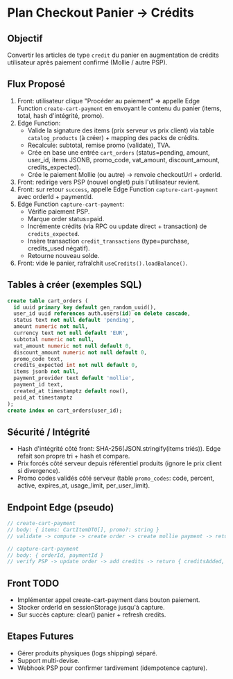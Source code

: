 # Plan Checkout Panier -> Crédits

## Objectif
Convertir les articles de type `credit` du panier en augmentation de crédits utilisateur après paiement confirmé (Mollie / autre PSP).

## Flux Proposé
1. Front: utilisateur clique "Procéder au paiement" => appelle Edge Function `create-cart-payment` en envoyant le contenu du panier (items, total, hash d'intégrité, promo).
2. Edge Function:
   - Valide la signature des items (prix serveur vs prix client) via table `catalog_products` (à créer) + mapping des packs de crédits.
   - Recalcule: subtotal, remise promo (validate), TVA.
   - Crée en base une entrée `cart_orders` (status=pending, amount, user_id, items JSONB, promo_code, vat_amount, discount_amount, credits_expected).
   - Crée le paiement Mollie (ou autre) -> renvoie checkoutUrl + orderId.
3. Front: redirige vers PSP (nouvel onglet) puis l'utilisateur revient.
4. Front: sur retour `success`, appelle Edge Function `capture-cart-payment` avec orderId + paymentId.
5. Edge Function `capture-cart-payment`:
   - Vérifie paiement PSP.
   - Marque order status=paid.
   - Incrémente crédits (via RPC ou update direct + transaction) de `credits_expected`.
   - Insère transaction `credit_transactions` (type=purchase, credits_used négatif).
   - Retourne nouveau solde.
6. Front: vide le panier, rafraîchit `useCredits().loadBalance()`.

## Tables à créer (exemples SQL)
```sql
create table cart_orders (
  id uuid primary key default gen_random_uuid(),
  user_id uuid references auth.users(id) on delete cascade,
  status text not null default 'pending',
  amount numeric not null,
  currency text not null default 'EUR',
  subtotal numeric not null,
  vat_amount numeric not null default 0,
  discount_amount numeric not null default 0,
  promo_code text,
  credits_expected int not null default 0,
  items jsonb not null,
  payment_provider text default 'mollie',
  payment_id text,
  created_at timestamptz default now(),
  paid_at timestamptz
);
create index on cart_orders(user_id);
```

## Sécurité / Intégrité
- Hash d'intégrité côté front: SHA-256(JSON.stringify(items triés)). Edge refait son propre tri + hash et compare.
- Prix forcés côté serveur depuis référentiel produits (ignore le prix client si divergence).
- Promo codes validés côté serveur (table `promo_codes`: code, percent, active, expires_at, usage_limit, per_user_limit).

## Endpoint Edge (pseudo)
```ts
// create-cart-payment
// body: { items: CartItemDTO[], promo?: string }
// validate -> compute -> create order -> create mollie payment -> return { orderId, checkoutUrl }
```
```ts
// capture-cart-payment
// body: { orderId, paymentId }
// verify PSP -> update order -> add credits -> return { creditsAdded, newBalance }
```

## Front TODO
- Implémenter appel create-cart-payment dans bouton paiement.
- Stocker orderId en sessionStorage jusqu'à capture.
- Sur succès capture: clear() panier + refresh credits.

## Etapes Futures
- Gérer produits physiques (logs shipping) séparé.
- Support multi-devise.
- Webhook PSP pour confirmer tardivement (idempotence capture).
```
